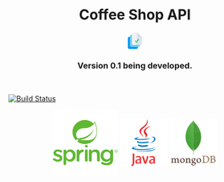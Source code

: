<h1 align="center">
  <b>Coffee Shop API</b>
</h1>
<div align="center">
  <img align="center" alt="Versions Icon" height="32" padding="2" src="https://github.com/gui0103/coffee-shop-api/blob/main/images/version.png">
  <h3>Version 0.1 being developed.</h3>
</div> <br>

[![Build Status](https://img.shields.io/travis/kickscondor/markdown-it-div/master.svg?style=flat)](https://travis-ci.org/kickscondor/markdown-it-div)
  
<div align="center">
  <img align="center" alt="Spring Boot" height="130" padding="10" src="https://github.com/devicons/devicon/blob/master/icons/spring/spring-original-wordmark.svg">
  <img align="center" alt="Java" height="95" padding="10" src="https://github.com/devicons/devicon/blob/master/icons/java/java-original-wordmark.svg">
  <img align="center" alt="MongoDB" height="95" padding="10" src="https://github.com/devicons/devicon/blob/master/icons/mongodb/mongodb-original-wordmark.svg">
</div>
